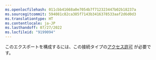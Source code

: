 ```yaml
---
ms.openlocfilehash: 011cbb41668a0e7054b7f712323447b02b18237a
ms.sourcegitcommit: 594081c82ca385f7143b3416378533aaf2d6d0d3
ms.translationtype: HT
ms.contentlocale: ja-JP
ms.lasthandoff: 07/27/2022
ms.locfileid: "9199094"
---
```

このエクスポートを構成するには、この接続タイプの[アクセス許可](../export-destinations.md#set-up-a-new-export) が必要です。
